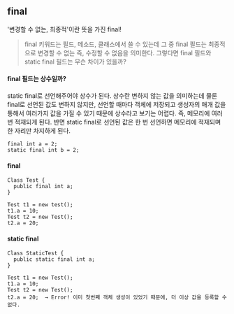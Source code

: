 ## final
'변경할 수 없는, 최종적'이란 뜻을 가진 final!

> final 키워드는 필드, 메소드, 클래스에서 쓸 수 있는데 그 중 final 필드는 최종적으로 변경할 수 없는 즉, 수정할 수 없음을 의미한다. 그렇다면 final 필드와 static final 필드는 무슨 차이가 있을까?

#### final 필드는 상수일까?
static final로 선언해주어야 상수가 된다. 상수란 변하지 않는 값을 의미하는데 물론 final로 선언된 값도 변하지 않지만, 선언할 때마다 객체에 저장되고 생성자의 매개 값을 통해서 여러가지 값을 가질 수 있기 때문에 상수라고 보기는 어렵다. 즉, 메모리에 여러 번 적재되게 된다. 반면 static final로 선언된 값은 한 번 선언하면 메모리에 적재되며 한 자리만 차지하게 된다.

```
final int a = 2;
static final int b = 2; 
```

#### final
```
Class Test {
  public final int a;
}

Test t1 = new test();
t1.a = 10;
Test t2 = new Test();
t2.a = 20;
``` 

#### static final
```
Class StaticTest {
  public static final int a;
}

Test t1 = new Test();
t1.a = 10;
Test t2 = new Test();
t2.a = 20;  → Error! 이미 첫번째 객체 생성이 있었기 때문에, 더 이상 값을 등록할 수 없다.
```

